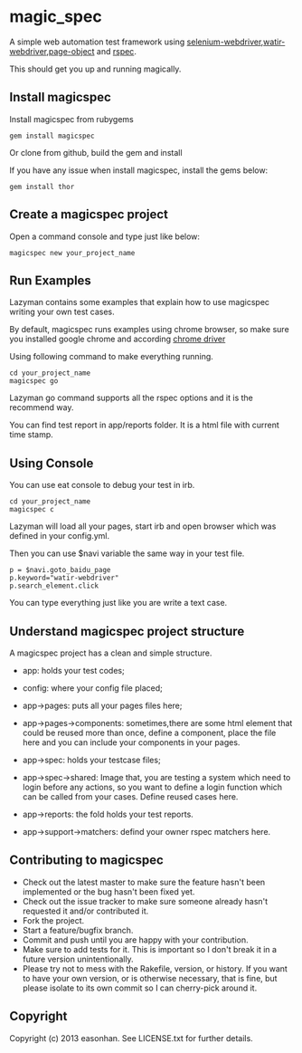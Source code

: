 magic_spec
=====================

A simple web automation test framework using [selenium-webdriver](http://docs.seleniumhq.org/projects/webdriver/),[watir-webdriver](https://github.com/watir/watir-webdriver),[page-object](https://github.com/cheezy/page-object) and [rspec](https://github.com/rspec/rspec). 

This should get you up and running magically.

Install magicspec
---------------
Install magicspec from rubygems

	gem install magicspec

Or clone from github, build the gem and install 

If you have any issue when install magicspec, install the gems below:
	
	gem install thor


Create a magicspec project 
------------------------
Open a command console and type just like below:

	magicspec new your_project_name	
		
Run Examples
------------

Lazyman contains some examples that explain how to use magicspec writing your own test cases.

By default, magicspec runs examples using chrome browser, so make sure you installed google chrome and according [chrome driver](http://code.google.com/p/chromedriver/downloads/list)

Using following command to make everything running.

	cd your_project_name
	magicspec go  

Lazyman go command supports all the rspec options and it is the recommend way.

You can find test report in app/reports folder. It is a html file with current time stamp.

Using Console
-------------
You can use eat console to debug your test in irb.

	cd your_project_name
	magicspec c

Lazyman will load all your pages, start irb and open browser which was defined in your config.yml.

Then you can use $navi variable the same way in your test file.

	p = $navi.goto_baidu_page
	p.keyword="watir-webdriver"
	p.search_element.click

You can type everything just like you are write a text case.

Understand magicspec project structure
------------------------------------

A magicspec project has a clean and simple structure. 

* app: holds your test codes;
* config: where your config file placed;

* app->pages: puts all your pages files here;
* app->pages->components: sometimes,there are some html element that could be reused more than once, define a component, place the file here and you can include your components in your pages.

* app->spec: holds your testcase files;
* app->spec->shared: Image that, you are testing a system which need to login before any actions, so you want to define a login function which can be called from your cases. Define reused cases here.

* app->reports: the fold holds your test reports.

* app->support->matchers: defind your owner rspec matchers here.


Contributing to magicspec
-----------------------
 
* Check out the latest master to make sure the feature hasn't been implemented or the bug hasn't been fixed yet.
* Check out the issue tracker to make sure someone already hasn't requested it and/or contributed it.
* Fork the project.
* Start a feature/bugfix branch.
* Commit and push until you are happy with your contribution.
* Make sure to add tests for it. This is important so I don't break it in a future version unintentionally.
* Please try not to mess with the Rakefile, version, or history. If you want to have your own version, or is otherwise necessary, that is fine, but please isolate to its own commit so I can cherry-pick around it.

Copyright
---------

Copyright (c) 2013 easonhan. See LICENSE.txt for
further details.

